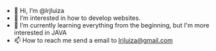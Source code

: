 - 👋 Hi, I’m @lrjluiza
- 👀 I’m interested in how to develop websites.
- 🌱 I’m currently learning everything from the beginning, but I'm more interested in JAVA
- 📫 How to reach me send a email to lrjluiza@gmail.com

<!---
lrjluiza/lrjluiza is a ✨ special ✨ repository because its `README.md` (this file) appears on your GitHub profile.
You can click the Preview link to take a look at your changes.
--->
